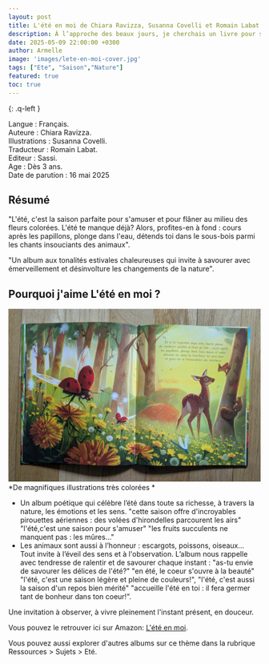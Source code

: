 ```yaml
---
layout: post
title: L'été en moi de Chiara Ravizza, Susanna Covelli et Romain Labat 
description: À l’approche des beaux jours, je cherchais un livre pour sensibiliser mon fils à la nature et à la beauté de l’été. 
date: 2025-05-09 22:00:00 +0300
author: Armelle
image: 'images/lete-en-moi-cover.jpg'
tags: ["Ete", "Saison","Nature"]
featured: true
toc: true
---
```


{: .q-left }

Langue : Français.        
Auteure : Chiara Ravizza.                        
Illustrations : Susanna Covelli.  
Traducteur : Romain Labat.              
Editeur : Sassi.           
Age : Dès 3 ans.     
Date de parution : 16 mai 2025

## Résumé

"L'été, c'est la saison parfaite pour s'amuser et pour flâner au milieu des fleurs colorées. L'été te manque déjà? Alors, profites-en à fond : cours après les papillons, plonge dans l'eau, détends toi dans le sous-bois parmi les chants insouciants des animaux".

"Un album aux tonalités estivales chaleureuses qui invite à savourer avec émerveillement et désinvolture les changements de la nature".

## Pourquoi j'aime L'été en moi ?

![De magnifiques illustrations très colorées](images/lete-en-moi-int.jpg)
*De magnifiques illustrations très colorées *
- Un album poétique qui célèbre l’été dans toute sa richesse, à travers la nature, les émotions et les sens. "cette saison offre d'incroyables pirouettes aériennes : des volées d'hirondelles parcourent les airs"  "l'été,c'est une saison pour s'amuser" "les fruits succulents ne manquent pas : les mûres..."
- Les animaux sont aussi à l’honneur : escargots, poissons, oiseaux… Tout invite à l’éveil des sens et à l'observation. L’album nous rappelle avec tendresse de ralentir et de savourer chaque instant : "as-tu envie de savourer les délices de l'été?" "en été, le coeur s'ouvre à la beauté" "l'été, c'est une saison légère et pleine de couleurs!", "l'été, c'est aussi la saison d'un repos bien mérité" "accueille l'été en toi : il fera germer tant de bonheur dans ton coeur!".

Une invitation à observer, à vivre pleinement l'instant présent, en douceur.

Vous pouvez le retrouver ici sur Amazon: [L'été en moi](https://amzn.to/4jC4wRe). 

Vous pouvez aussi explorer d'autres albums sur ce thème dans la rubrique Ressources > Sujets > Eté.